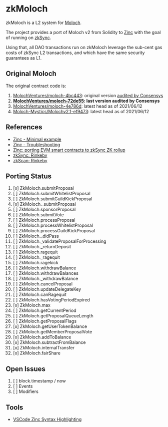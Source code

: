 # zkMoloch

zkMoloch is a L2 system for [Moloch](https://github.com/MolochVentures/moloch).

The project provides a port of Moloch v2 from Solidity to [Zinc](https://zinc.zksync.io/) with the goal of running on [zkSync](https://zksync.io/).

Using that, all DAO transactions run on zkMoloch leverage the sub-cent gas costs of zkSync L2 transactions, and which have the same security guarantees as L1.

## Original Moloch

The original contract code is:

1. [MolochVentures/moloch-4bc443](https://github.com/MolochVentures/moloch/tree/4bc443f4dad60279b47978fc6987bb978d3dfc58): original version [audited by Consensys](https://consensys.net/diligence/audits/2020/01/the-lao)
1. **[MolochVentures/moloch-72de55](https://github.com/MolochVentures/moloch-72de55374ea583c7b314107e6e17b745f745e875): last version audited by Consensys**
1. [MolochVentures/moloch-4e786d](https://github.com/MolochVentures/moloch/tree/4e786db8a4aa3158287e0935dcbc7b1e43416e38): latest head as of 2021/06/12
1. [Moloch-Mystics/Molochv2.1-ef9473](https://github.com/Moloch-Mystics/Molochv2.1/tree/ef94734a460f00deb61433e225f4be169ad1cc23): latest head as of 2021/06/12

## References

* [Zinc - Minimal example](https://zinc.zksync.io/07-smart-contracts/02-minimal-example.html)
* [Zinc - Troubleshooting](https://zinc.zksync.io/07-smart-contracts/04-troubleshooting.html)
* [Zinc: porting EVM smart contracts to zkSync ZK rollup](https://www.youtube.com/watch?v=y8LlIlCP5eI)
* [zkSync: Rinkeby](https://rinkeby.zksync.io/account)
* [zkScan: Rinkeby](https://rinkeby.zkscan.io/)

## Porting Status

1. [x] ZkMoloch.submitProposal
1. [ ] ZkMoloch.submitWhitelistProposal
1. [ ] ZkMoloch.submitGuildKickProposal
1. [x] ZkMoloch._submitProposal
1. [ ] ZkMoloch.sponsorProposal
1. [ ] ZkMoloch.submitVote
1. [ ] ZkMoloch.processProposal
1. [ ] ZkMoloch.processWhitelistProposal
1. [ ] ZkMoloch.processGuildKickProposal
1. [ ] ZkMoloch._didPass
1. [ ] ZkMoloch._validateProposalForProcessing
1. [ ] ZkMoloch._returnDeposit
1. [ ] ZkMoloch.ragequit
1. [ ] ZkMoloch._ragequit
1. [ ] ZkMoloch.ragekick
1. [ ] ZkMoloch.withdrawBalance
1. [ ] ZkMoloch.withdrawBalances
1. [ ] ZkMoloch._withdrawBalance
1. [ ] ZkMoloch.cancelProposal
1. [ ] ZkMoloch.updateDelegateKey
1. [ ] ZkMoloch.canRagequit
1. [ ] ZkMoloch.hasVotingPeriodExpired
1. [x] ZkMoloch.max
1. [ ] ZkMoloch.getCurrentPeriod
1. [ ] ZkMoloch.getProposalQueueLength
1. [ ] ZkMoloch.getProposalFlags
1. [x] ZkMoloch.getUserTokenBalance
1. [ ] ZkMoloch.getMemberProposalVote
1. [x] ZkMoloch.addToBalance
1. [x] ZkMoloch.subtractFromBalance
1. [x] ZkMoloch.internalTransfer
1. [x] ZkMoloch.fairShare

## Open Issues

1. [ ] block.timestamp / now
1. [ ] Events
1. [ ] Modifiers

## Tools

* [VSCode Zinc Syntax Highlighting](https://marketplace.visualstudio.com/items?itemName=hedgar2017.zinc-syntax-highlighting)
